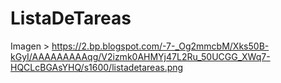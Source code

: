 # ListaDeTareas
Imagen > https://2.bp.blogspot.com/-7-_Og2mmcbM/Xks50B-kGyI/AAAAAAAAAqg/V2izmk0AHMYj47L2Ru_50UCGG_XWq7-HQCLcBGAsYHQ/s1600/listadetareas.png
